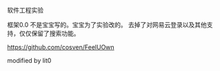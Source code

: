 软件工程实验

框架0.0 不是宝宝写的。宝宝为了实验改的。
去掉了对网易云登录以及其他支持，仅仅保留了搜索功能。

https://github.com/cosven/FeelUOwn

modified by lit0
